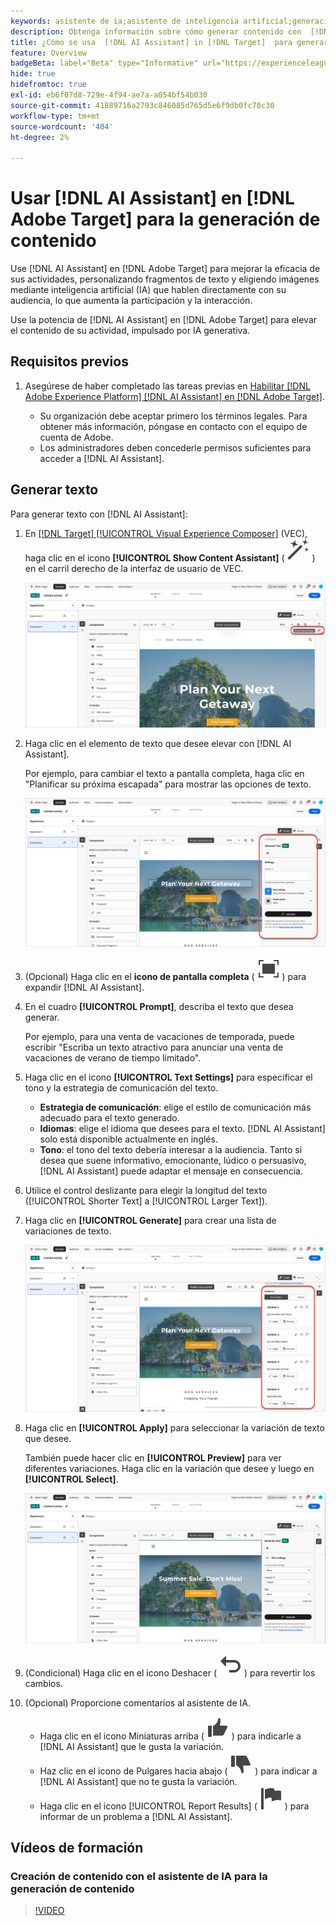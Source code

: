 ```yaml
---
keywords: asistente de ia;asistente de inteligencia artificial;generación de contenido;acelerador de contenido;generación de contenido;generar contenido
description: Obtenga información sobre cómo generar contenido con  [!DNL AI Assistant].
title: ¿Cómo se usa  [!DNL AI Assistant] in [!DNL Target]  para generar contenido?
feature: Overview
badgeBeta: label="Beta" type="Informative" url="https://experienceleague.adobe.com/docs/target/using/introduction/intro.html?lang=es#beta newtab=true" tooltip="¿Qué son las funciones beta en  [!DNL Adobe Target]?"
hide: true
hidefromtoc: true
exl-id: eb6f07d8-729e-4f94-ae7a-a054bf54b030
source-git-commit: 41889716a2793c846085d765d5e6f9db0fc70c30
workflow-type: tm+mt
source-wordcount: '404'
ht-degree: 2%

---
```


# Usar [!DNL AI Assistant] en [!DNL Adobe Target] para la generación de contenido

Use [!DNL AI Assistant] en [!DNL Adobe Target] para mejorar la eficacia de sus actividades, personalizando fragmentos de texto y eligiendo imágenes mediante inteligencia artificial (IA) que hablen directamente con su audiencia, lo que aumenta la participación y la interacción.

Use la potencia de [!DNL AI Assistant] en [!DNL Adobe Target] para elevar el contenido de su actividad, impulsado por IA generativa.

## Requisitos previos  

1. Asegúrese de haber completado las tareas previas en [Habilitar [!DNL Adobe Experience Platform] [!DNL AI Assistant] en [!DNL Adobe Target]](/help/main/c-intro/enabling-ai-assistant.md).

   * Su organización debe aceptar primero los términos legales. Para obtener más información, póngase en contacto con el equipo de cuenta de Adobe.
   * Los administradores deben concederle permisos suficientes para acceder a [!DNL AI Assistant].

## Generar texto

Para generar texto con [!DNL AI Assistant]:

1. En [[!DNL Target] [!UICONTROL Visual Experience Composer]](/help/main/c-experiences/c-visual-experience-composer/viztarget-options.md) (VEC), haga clic en el icono **[!UICONTROL Show Content Assistant]** ( ![Mostrar icono del Asistente de contenido](/help/main/assets/icons/MagicWand.svg) ) en el carril derecho de la interfaz de usuario de VEC.

   ![Mostrar icono del Asistente de contenido](/help/main/c-intro/assets/ai-assistant-conntet-generation-icon.png)

1. Haga clic en el elemento de texto que desee elevar con [!DNL AI Assistant].

   Por ejemplo, para cambiar el texto a pantalla completa, haga clic en &quot;Planificar su próxima escapada&quot; para mostrar las opciones de texto.

   ![Panel de configuración de texto](/help/main/c-intro/assets/ai-text-settings.png)

1. (Opcional) Haga clic en el **icono de pantalla completa** ( ![icono de pantalla completa](/help/main/assets/icons/FullScreen.svg) ) para expandir [!DNL AI Assistant].

1. En el cuadro **[!UICONTROL Prompt]**, describa el texto que desea generar.

   Por ejemplo, para una venta de vacaciones de temporada, puede escribir &quot;Escriba un texto atractivo para anunciar una venta de vacaciones de verano de tiempo limitado&quot;.

1. Haga clic en el icono **[!UICONTROL Text Settings]** para especificar el tono y la estrategia de comunicación del texto.

   * **Estrategia de comunicación**: elige el estilo de comunicación más adecuado para el texto generado.
   * **Idiomas**: elige el idioma que desees para el texto. [!DNL AI Assistant] solo está disponible actualmente en inglés.
   * **Tono**: el tono del texto debería interesar a la audiencia. Tanto si desea que suene informativo, emocionante, lúdico o persuasivo, [!DNL AI Assistant] puede adaptar el mensaje en consecuencia.

1. Utilice el control deslizante para elegir la longitud del texto ([!UICONTROL Shorter Text] a [!UICONTROL Larger Text]).

1. Haga clic en **[!UICONTROL Generate]** para crear una lista de variaciones de texto.

   ![Variaciones de texto del Asistente de IA](/help/main/c-intro/assets/ai-variations-text.png)

1. Haga clic en **[!UICONTROL Apply]** para seleccionar la variación de texto que desee.

   También puede hacer clic en **[!UICONTROL Preview]** para ver diferentes variaciones. Haga clic en la variación que desee y luego en **[!UICONTROL Select]**.

   ![Asistente de IA con texto generado](/help/main/c-intro/assets/ai-text-done.png)

1. (Condicional) Haga clic en el icono Deshacer ( ![Icono Deshacer](/help/main/assets/icons/Undo.svg) ) para revertir los cambios.

1. (Opcional) Proporcione comentarios al asistente de IA.

   * Haga clic en el icono Miniaturas arriba ( ![Miniaturas arriba](/help/main/assets/icons/ThumbUp.svg) ) para indicarle a [!DNL AI Assistant] que le gusta la variación.
   * Haz clic en el icono de Pulgares hacia abajo ( ![Icono de Pulgares hacia abajo](/help/main/assets/icons/ThumbDown.svg) ) para indicar a [!DNL AI Assistant] que no te gusta la variación.
   * Haga clic en el icono [!UICONTROL Report Results] ( ![icono de resultados del informe](/help/main/assets/icons/Flag.svg) ) para informar de un problema a [!DNL AI Assistant].

## Vídeos de formación

### Creación de contenido con el asistente de IA para la generación de contenido

>[!VIDEO](https://video.tv.adobe.com/v/3434638/?learn=on&captions=spa">https://video.tv.adobe.com/v/3434638/?learn=on&captions=spa)
